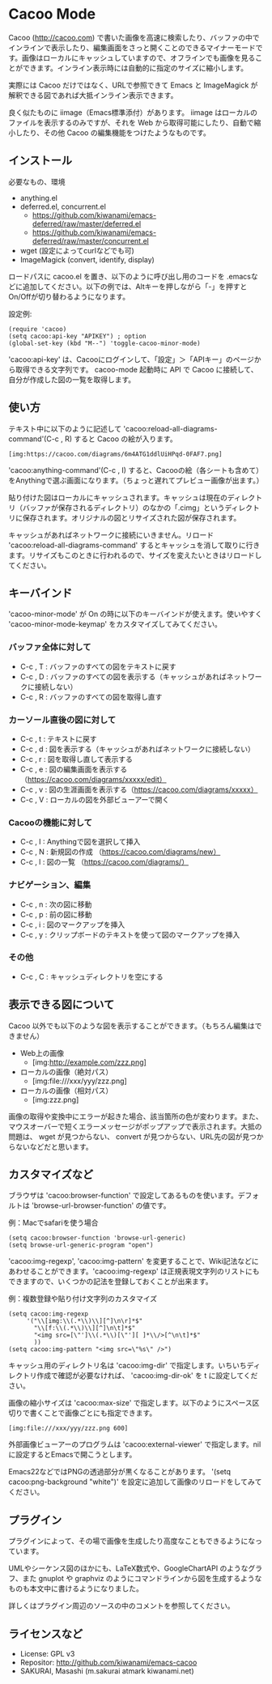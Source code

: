 # Cacoo Mode

Cacoo (http://cacoo.com) で書いた画像を高速に検索したり、バッファの中でインラインで表示したり、編集画面をさっと開くことのできるマイナーモードです。画像はローカルにキャッシュしていますので、オフラインでも画像を見ることができます。インライン表示時には自動的に指定のサイズに縮小します。

実際には Cacoo だけではなく、URLで参照できて Emacs と ImageMagick が解釈できる図であれば大抵インライン表示できます。

良く似たものに iimage（Emacs標準添付）があります。 iimage はローカルのファイルを表示するのみですが、それを Web から取得可能にしたり、自動で縮小したり、その他 Cacoo の編集機能をつけたようなものです。

## インストール

必要なもの、環境
- anything.el
- deferred.el, concurrent.el
  - https://github.com/kiwanami/emacs-deferred/raw/master/deferred.el
  - https://github.com/kiwanami/emacs-deferred/raw/master/concurrent.el
- wget (設定によってcurlなどでも可)
- ImageMagick (convert, identify, display)

ロードパスに cacoo.el を置き、以下のように呼び出し用のコードを .emacsなどに追加してください。以下の例では、Altキーを押しながら「-」を押すとOn/Offが切り替わるようになります。

設定例:

    (require 'cacoo)
    (setq cacoo:api-key "APIKEY") ; option
    (global-set-key (kbd "M--") 'toggle-cacoo-minor-mode)

'cacoo:api-key' は、Cacooにログインして、「設定」＞「APIキー」のページから取得できる文字列です。
cacoo-mode 起動時に API で Cacoo に接続して、自分が作成した図の一覧を取得します。

## 使い方

テキスト中に以下のように記述して 'cacoo:reload-all-diagrams-command'(C-c , R) すると Cacoo の絵が入ります。

    [img:https://cacoo.com/diagrams/6m4ATG1ddlUiHPqd-0FAF7.png]

'cacoo:anything-command'(C-c , I) すると、Cacooの絵（各シートも含めて）をAnythingで選ぶ画面になります。（ちょっと遅れてプレビュー画像が出ます。）

貼り付けた図はローカルにキャッシュされます。キャッシュは現在のディレクトリ（バッファが保存されるディレクトリ）のなかの「.cimg」というディレクトリに保存されます。オリジナルの図とリサイズされた図が保存されます。

キャッシュがあればネットワークに接続にいきません。リロード 'cacoo:reload-all-diagrams-command' するとキャッシュを消して取りに行きます。リサイズもこのときに行われるので、サイズを変えたいときはリロードしてください。

## キーバインド

'cacoo-minor-mode' が On の時に以下のキーバインドが使えます。使いやすく 'cacoo-minor-mode-keymap' をカスタマイズしてみてください。

### バッファ全体に対して
- C-c , T : バッファのすべての図をテキストに戻す
- C-c , D : バッファのすべての図を表示する（キャッシュがあればネットワークに接続しない）
- C-c , R : バッファのすべての図を取得し直す

### カーソール直後の図に対して
- C-c , t : テキストに戻す
- C-c , d : 図を表示する（キャッシュがあればネットワークに接続しない）
- C-c , r : 図を取得し直して表示する
- C-c , e : 図の編集画面を表示する（https://cacoo.com/diagrams/xxxxx/edit）
- C-c , v : 図の生涯画面を表示する（https://cacoo.com/diagrams/xxxxx）
- C-c , V : ローカルの図を外部ビューアーで開く

### Cacooの機能に対して
- C-c , I : Anythingで図を選択して挿入
- C-c , N : 新規図の作成 （https://cacoo.com/diagrams/new）
- C-c , l : 図の一覧 （https://cacoo.com/diagrams/）

### ナビゲーション、編集
- C-c , n : 次の図に移動
- C-c , p : 前の図に移動
- C-c , i : 図のマークアップを挿入
- C-c , y : クリップボードのテキストを使って図のマークアップを挿入

### その他
- C-c , C : キャッシュディレクトリを空にする

## 表示できる図について

Cacoo 以外でも以下のような図を表示することができます。（もちろん編集はできません）

- Web上の画像
  - [img:http://example.com/zzz.png]
- ローカルの画像（絶対パス）
  - [img:file:///xxx/yyy/zzz.png]
- ローカルの画像（相対パス）
  - [img:zzz.png]

画像の取得や変換中にエラーが起きた場合、該当箇所の色が変わります。また、マウスオーバーで短くエラーメッセージがポップアップで表示されます。大抵の問題は、 wget が見つからない、 convert が見つからない、URL先の図が見つからないなどだと思います。

## カスタマイズなど

ブラウザは 'cacoo:browser-function' で設定してあるものを使います。デフォルトは 'browse-url-browser-function' の値です。

例：Macでsafariを使う場合

    (setq cacoo:browser-function 'browse-url-generic)
    (setq browse-url-generic-program "open")

'cacoo:img-regexp', 'cacoo:img-pattern' を変更することで、Wiki記法などにあわせることができます。'cacoo:img-regexp' は正規表現文字列のリストにもできますので、いくつかの記法を登録しておくことが出来ます。

例：複数登録や貼り付け文字列のカスタマイズ

    (setq cacoo:img-regexp 
         '("\\[img:\\(.*\\)\\][^]\n\r]*$"
           "\\[f:\\(.*\\)\\][^]\n\t]*$"
           "<img src=[\"']\\(.*\\)[\"'][ ]*\\/>[^\n\t]*$"
           ))
    (setq cacoo:img-pattern "<img src=\"%s\" />")

キャッシュ用のディレクトリ名は 'cacoo:img-dir' で指定します。いちいちディレクトリ作成で確認が必要なければ、 'cacoo:img-dir-ok' を t に設定してください。

画像の縮小サイズは 'cacoo:max-size' で指定します。以下のようにスペース区切りで書くことで画像ごとにも指定できます。

    [img:file:///xxx/yyy/zzz.png 600]

外部画像ビューアーのプログラムは 'cacoo:external-viewer' で指定します。nilに設定するとEmacsで開こうとします。

Emacs22などではPNGの透過部分が黒くなることがあります。 '(setq cacoo:png-background "white")' を設定に追加して画像のリロードをしてみてください。

## プラグイン

プラグインによって、その場で画像を生成したり高度なこともできるようになっています。

UMLやシーケンス図のほかにも、LaTeX数式や、GoogleChartAPI のようなグラフ、また gnuplot や graphviz のようにコマンドラインから図を生成するようなものも本文中に書けるようになりました。

詳しくはプラグイン周辺のソースの中のコメントを参照してください。


## ライセンスなど

- License:  GPL v3
- Repositor:  http://github.com/kiwanami/emacs-cacoo
- SAKURAI, Masashi (m.sakurai atmark kiwanami.net)
